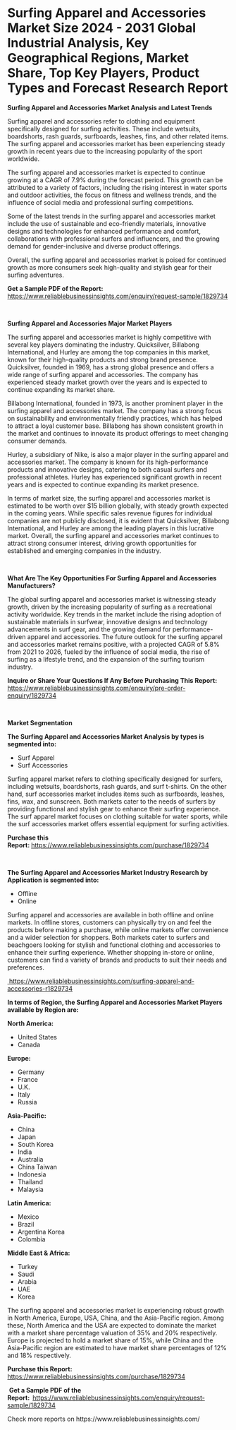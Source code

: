 <p><h1>Surfing Apparel and Accessories Market Size 2024 - 2031 Global Industrial Analysis, Key Geographical Regions, Market Share, Top Key Players, Product Types and Forecast Research Report</h1></p><p><strong>Surfing Apparel and Accessories Market Analysis and Latest Trends</strong></p>
<p><p>Surfing apparel and accessories refer to clothing and equipment specifically designed for surfing activities. These include wetsuits, boardshorts, rash guards, surfboards, leashes, fins, and other related items. The surfing apparel and accessories market has been experiencing steady growth in recent years due to the increasing popularity of the sport worldwide.</p><p>The surfing apparel and accessories market is expected to continue growing at a CAGR of 7.9% during the forecast period. This growth can be attributed to a variety of factors, including the rising interest in water sports and outdoor activities, the focus on fitness and wellness trends, and the influence of social media and professional surfing competitions.</p><p>Some of the latest trends in the surfing apparel and accessories market include the use of sustainable and eco-friendly materials, innovative designs and technologies for enhanced performance and comfort, collaborations with professional surfers and influencers, and the growing demand for gender-inclusive and diverse product offerings.</p><p>Overall, the surfing apparel and accessories market is poised for continued growth as more consumers seek high-quality and stylish gear for their surfing adventures.</p></p>
<p><strong>Get a Sample PDF of the Report:&nbsp;</strong> <a href="https://www.reliablebusinessinsights.com/enquiry/request-sample/1829734">https://www.reliablebusinessinsights.com/enquiry/request-sample/1829734</a></p>
<p>&nbsp;</p>
<p><strong>Surfing Apparel and Accessories Major Market Players</strong></p>
<p><p>The surfing apparel and accessories market is highly competitive with several key players dominating the industry. Quicksilver, Billabong International, and Hurley are among the top companies in this market, known for their high-quality products and strong brand presence. Quicksilver, founded in 1969, has a strong global presence and offers a wide range of surfing apparel and accessories. The company has experienced steady market growth over the years and is expected to continue expanding its market share.</p><p>Billabong International, founded in 1973, is another prominent player in the surfing apparel and accessories market. The company has a strong focus on sustainability and environmentally friendly practices, which has helped to attract a loyal customer base. Billabong has shown consistent growth in the market and continues to innovate its product offerings to meet changing consumer demands.</p><p>Hurley, a subsidiary of Nike, is also a major player in the surfing apparel and accessories market. The company is known for its high-performance products and innovative designs, catering to both casual surfers and professional athletes. Hurley has experienced significant growth in recent years and is expected to continue expanding its market presence.</p><p>In terms of market size, the surfing apparel and accessories market is estimated to be worth over $15 billion globally, with steady growth expected in the coming years. While specific sales revenue figures for individual companies are not publicly disclosed, it is evident that Quicksilver, Billabong International, and Hurley are among the leading players in this lucrative market. Overall, the surfing apparel and accessories market continues to attract strong consumer interest, driving growth opportunities for established and emerging companies in the industry.</p></p>
<p>&nbsp;</p>
<p><strong>What Are The Key Opportunities For Surfing Apparel and Accessories Manufacturers?</strong></p>
<p><p>The global surfing apparel and accessories market is witnessing steady growth, driven by the increasing popularity of surfing as a recreational activity worldwide. Key trends in the market include the rising adoption of sustainable materials in surfwear, innovative designs and technology advancements in surf gear, and the growing demand for performance-driven apparel and accessories. The future outlook for the surfing apparel and accessories market remains positive, with a projected CAGR of 5.8% from 2021 to 2026, fueled by the influence of social media, the rise of surfing as a lifestyle trend, and the expansion of the surfing tourism industry.</p></p>
<p><strong>Inquire or Share Your Questions If Any Before Purchasing This Report:</strong> <a href="https://www.reliablebusinessinsights.com/enquiry/pre-order-enquiry/1829734">https://www.reliablebusinessinsights.com/enquiry/pre-order-enquiry/1829734</a></p>
<p>&nbsp;</p>
<p><strong>Market Segmentation</strong></p>
<p><strong>The Surfing Apparel and Accessories Market Analysis by types is segmented into:</strong></p>
<p><ul><li>Surf Apparel</li><li>Surf Accessories</li></ul></p>
<p><p>Surfing apparel market refers to clothing specifically designed for surfers, including wetsuits, boardshorts, rash guards, and surf t-shirts. On the other hand, surf accessories market includes items such as surfboards, leashes, fins, wax, and sunscreen. Both markets cater to the needs of surfers by providing functional and stylish gear to enhance their surfing experience. The surf apparel market focuses on clothing suitable for water sports, while the surf accessories market offers essential equipment for surfing activities.</p></p>
<p><strong>Purchase this Report:&nbsp;</strong><a href="https://www.reliablebusinessinsights.com/purchase/1829734">https://www.reliablebusinessinsights.com/purchase/1829734</a></p>
<p>&nbsp;</p>
<p><strong>The Surfing Apparel and Accessories Market Industry Research by Application is segmented into:</strong></p>
<p><ul><li>Offline</li><li>Online</li></ul></p>
<p><p>Surfing apparel and accessories are available in both offline and online markets. In offline stores, customers can physically try on and feel the products before making a purchase, while online markets offer convenience and a wider selection for shoppers. Both markets cater to surfers and beachgoers looking for stylish and functional clothing and accessories to enhance their surfing experience. Whether shopping in-store or online, customers can find a variety of brands and products to suit their needs and preferences.</p></p>
<p><a href="https://www.reliablebusinessinsights.com/surfing-apparel-and-accessories-r1829734">&nbsp;https://www.reliablebusinessinsights.com/surfing-apparel-and-accessories-r1829734</a></p>
<p><strong>In terms of Region, the Surfing Apparel and Accessories Market Players available by Region are:</strong></p>
<p>
    <p> <strong> North America: </strong>
        <ul>
            <li>United States</li>
            <li>Canada</li>
        </ul>
        </p> 
    <p> <strong> Europe: </strong>
        <ul>
            <li>Germany</li>
            <li>France</li>
            <li>U.K.</li>
            <li>Italy</li>
            <li>Russia</li>
        </ul>
        </p> 
    <p> <strong> Asia-Pacific: </strong>
        <ul>
            <li>China</li>
            <li>Japan</li>
            <li>South Korea</li>
            <li>India</li>
            <li>Australia</li>
            <li>China Taiwan</li>
            <li>Indonesia</li>
            <li>Thailand</li>
            <li>Malaysia</li>
        </ul>
        </p> 
    <p> <strong> Latin America: </strong>
        <ul>
            <li>Mexico</li>
            <li>Brazil</li>
            <li>Argentina Korea</li>
            <li>Colombia</li>
        </ul>
        </p> 
    <p> <strong> Middle East & Africa: </strong>
        <ul>
            <li>Turkey</li>
            <li>Saudi</li>
            <li>Arabia</li>
            <li>UAE</li>
            <li>Korea</li>
        </ul>
    </p>
    </p>
<p><p>The surfing apparel and accessories market is experiencing robust growth in North America, Europe, USA, China, and the Asia-Pacific region. Among these, North America and the USA are expected to dominate the market with a market share percentage valuation of 35% and 20% respectively. Europe is projected to hold a market share of 15%, while China and the Asia-Pacific region are estimated to have market share percentages of 12% and 18% respectively.</p></p>
<p><strong>Purchase this Report: </strong><a href="https://www.reliablebusinessinsights.com/purchase/1829734">https://www.reliablebusinessinsights.com/purchase/1829734</a></p>
<p>&nbsp;<strong>Get a Sample PDF of the Report:&nbsp;&nbsp;</strong><a href="https://www.reliablebusinessinsights.com/enquiry/request-sample/1829734">https://www.reliablebusinessinsights.com/enquiry/request-sample/1829734</a></p>
<p><strong></strong></p>
<p>Check more reports on https://www.reliablebusinessinsights.com/</p>
